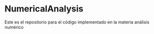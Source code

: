 # NumericalAnalysis
Este es el repositorio para el código implementado en la materia análisis numérico 
